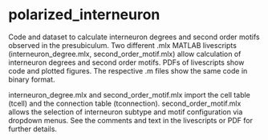 # polarized_interneuron
Code and dataset to calculate interneuron degrees and second order motifs observed in the presubiculum.
Two different .mlx MATLAB livescripts (interneuron_degree.mlx, second_order_motif.mlx) allow calculation of interneuron degrees and second order motifs. PDFs of livescripts show code and plotted figures. The respective .m files show the same code in binary format.

interneuron_degree.mlx and second_order_motif.mlx import the cell table (tcell) and the connection table (tconnection).
second_order_motif.mlx allows the selection of interneuron subtype and motif configuration via dropdown menus. See the comments and text in the livescripts or PDF for further details.
